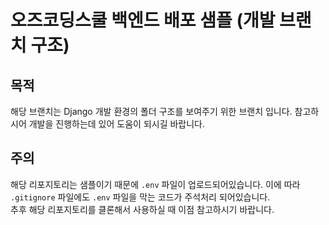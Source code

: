# 오즈코딩스쿨 백엔드 배포 샘플 (개발 브랜치 구조)
## 목적
해당 브랜치는 Django 개발 환경의 폴더 구조를 보여주기 위한 브랜치 입니다. 참고하시어 개발을 진행하는데 있어 도움이 되시길 바랍니다.

## 주의
해당 리포지토리는 샘플이기 때문에 `.env` 파일이 업로드되어있습니다. 이에 따라 `.gitignore` 파일에도 `.env` 파일을 막는 코드가 주석처리 되어있습니다.  
추후 해당 리포지토리를 클론해서 사용하실 때 이점 참고하시기 바랍니다.  

